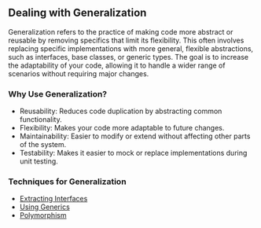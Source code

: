 ## Dealing with Generalization
Generalization refers to the practice of making code more abstract or reusable by removing specifics that limit its flexibility. This often involves replacing specific implementations with more general, flexible abstractions, such as interfaces, base classes, or generic types. The goal is to increase the adaptability of your code, allowing it to handle a wider range of scenarios without requiring major changes.
### Why Use Generalization?
- Reusability: Reduces code duplication by abstracting common functionality.
- Flexibility: Makes your code more adaptable to future changes.
- Maintainability: Easier to modify or extend without affecting other parts of the system.
- Testability: Makes it easier to mock or replace implementations during unit testing.
### Techniques for Generalization
- [Extracting Interfaces](extracting-interfaces.md)
- [Using Generics](using-generics.md)
- [Polymorphism](polymprphism.md)